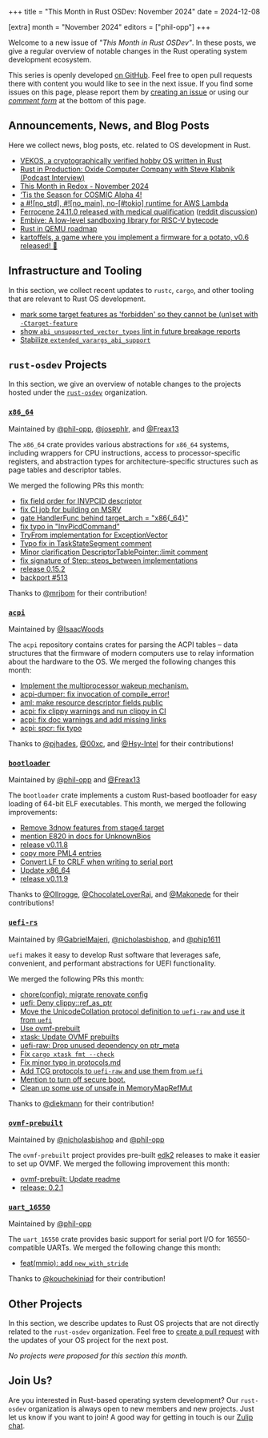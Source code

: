 +++
title = "This Month in Rust OSDev: November 2024"
date = 2024-12-08

[extra]
month = "November 2024"
editors = ["phil-opp"]
+++

Welcome to a new issue of _"This Month in Rust OSDev"_. In these posts, we give a regular overview of notable changes in the Rust operating system development ecosystem.

<!-- more -->

This series is openly developed [on GitHub](https://github.com/rust-osdev/homepage/). Feel free to open pull requests there with content you would like to see in the next issue. If you find some issues on this page, please report them by [creating an issue](https://github.com/rust-osdev/homepage/issues/new) or using our <a href="#comment-form">_comment form_</a> at the bottom of this page.

<!--
    This is a draft for the upcoming "This Month in Rust OSDev (November 2024)" post.
    Feel free to create pull requests against the `next` branch to add your
    content here.
    Please take a look at the past posts on https://rust-osdev.com/ to see the
    general structure of these posts.
-->

## Announcements, News, and Blog Posts

Here we collect news, blog posts, etc. related to OS development in Rust.

<!--
Please follow this template:

- [Title](https://example.com)
  - (optional) Some additional context
-->

- [VEKOS, a cryptographically verified hobby OS written in Rust](https://www.reddit.com/r/rust/comments/1h5vh2g/vekos_a_cryptographically_verified_hobby_os/)
- [Rust in Production: Oxide Computer Company with Steve Klabnik (Podcast Interview)](https://www.reddit.com/r/rust/comments/1gr9tqp/rust_in_production_oxide_computer_company_with/)
- [This Month in Redox - November 2024](https://www.redox-os.org/news/this-month-241130/)
- [‘Tis the Season for COSMIC Alpha 4!](https://blog.system76.com/post/cosmic-alpha-4/)
- [a #![no_std], #![no_main], no-[#tokio] runtime for AWS Lambda](https://www.reddit.com/r/rust/comments/1h40cdd/a_no_std_no_main_notokio_runtime_for_aws_lambda/)
- [Ferrocene 24.11.0 released with medical qualification](https://public-docs.ferrocene.dev/main/release-notes/24.11.0.html) ([reddit discussion](https://www.reddit.com/r/rust/comments/1h1261s/ferrocene_24110_update_medical_qualification_is/))
- [Embive: A low-level sandboxing library for RISC-V bytecode](https://www.reddit.com/r/rust/comments/1gxm414/embive_a_lowlevel_sandboxing_library_for_riscv/)
- [Rust in QEMU roadmap](https://lore.kernel.org/all/cc40943e-dec1-4890-a1d9-579350ce296f@pbonzini.local/)
- [kartoffels, a game where you implement a firmware for a potato, v0.6 released! 🥔](https://www.reddit.com/r/rust/comments/1gvrtnq/kartoffels_a_game_where_you_implement_a_firmware/)

## Infrastructure and Tooling

In this section, we collect recent updates to `rustc`, `cargo`, and other tooling that are relevant to Rust OS development.

<!--
    Please use the following template:

- [Title](https://example.com)
  - (optional) Some additional context
-->

- [mark some target features as 'forbidden' so they cannot be (un)set with `-Ctarget-feature`](https://github.com/rust-lang/rust/pull/129884)
- [show `abi_unsupported_vector_types` lint in future breakage reports](https://github.com/rust-lang/rust/pull/133374)
- [Stabilize `extended_varargs_abi_support`](https://github.com/rust-lang/rust/pull/116161)

## `rust-osdev` Projects

In this section, we give an overview of notable changes to the projects hosted under the [`rust-osdev`](https://github.com/rust-osdev/about) organization.

<!--
    Please use the following template:

    ### [`repo_name`](https://github.com/rust-osdev/repo_name)
    <span class="maintainers">Maintained by [@maintainer_1](https://github.com/maintainer_1)</span>

    The `repo_name` crate ...<<short introduction>>...

    We merged the following changes this month:
    <<changelog, either in list or text form>>
-->

### [`x86_64`](https://github.com/rust-osdev/x86_64)
<span class="maintainers">Maintained by [@phil-opp](https://github.com/phil-opp), [@josephlr](https://github.com/orgs/rust-osdev/people/josephlr), and [@Freax13](https://github.com/orgs/rust-osdev/people/Freax13)</span>

The `x86_64` crate provides various abstractions for `x86_64` systems, including wrappers for CPU instructions, access to processor-specific registers, and abstraction types for architecture-specific structures such as page tables and descriptor tables.

We merged the following PRs this month:

- [fix field order for INVPCID descriptor](https://github.com/rust-osdev/x86_64/pull/508)
- [fix CI job for building on MSRV](https://github.com/rust-osdev/x86_64/pull/510)
- [gate HandlerFunc behind target_arch = "x86{_64}"](https://github.com/rust-osdev/x86_64/pull/507)
- [fix typo in "InvPicdCommand"](https://github.com/rust-osdev/x86_64/pull/509)
- [TryFrom implementation for ExceptionVector](https://github.com/rust-osdev/x86_64/pull/506)
- [Typo fix in TaskStateSegment comment](https://github.com/rust-osdev/x86_64/pull/504)
- [Minor clarification DescriptorTablePointer::limit comment](https://github.com/rust-osdev/x86_64/pull/503)
- [fix signature of Step::steps_between implementations](https://github.com/rust-osdev/x86_64/pull/513)
- [release 0.15.2](https://github.com/rust-osdev/x86_64/pull/519)
- [backport #513](https://github.com/rust-osdev/x86_64/pull/520)

Thanks to [@mrjbom](https://github.com/mrjbom) for their contribution!


### [`acpi`](https://github.com/rust-osdev/acpi)
<span class="maintainers">Maintained by [@IsaacWoods](https://github.com/IsaacWoods)</span>

The `acpi` repository contains crates for parsing the ACPI tables – data structures that the firmware of modern computers use to relay information about the hardware to the OS. We merged the following changes this month:

- [Implement the multiprocessor wakeup mechanism.](https://github.com/rust-osdev/acpi/pull/225)
- [acpi-dumper: fix invocation of compile_error!](https://github.com/rust-osdev/acpi/pull/229)
- [aml: make resource descriptor fields public](https://github.com/rust-osdev/acpi/pull/228)
- [acpi: fix clippy warnings and run clippy in CI](https://github.com/rust-osdev/acpi/pull/230)
- [acpi: fix doc warnings and add missing links](https://github.com/rust-osdev/acpi/pull/231)
- [acpi: spcr: fix typo](https://github.com/rust-osdev/acpi/pull/232)

Thanks to [@pjhades](https://github.com/pjhades), [@00xc](https://github.com/00xc), and [@Hsy-Intel](https://github.com/Hsy-Intel) for their contributions!


### [`bootloader`](https://github.com/rust-osdev/bootloader)
<span class="maintainers">Maintained by [@phil-opp](https://github.com/phil-opp) and [@Freax13](https://github.com/orgs/rust-osdev/people/Freax13)</span>

The `bootloader` crate implements a custom Rust-based bootloader for easy loading of 64-bit ELF executables. This month, we merged the following improvements:

- [Remove 3dnow features from stage4 target](https://github.com/rust-osdev/bootloader/pull/471)
- [mention E820 in docs for UnknownBios](https://github.com/rust-osdev/bootloader/pull/461)
- [release v0.11.8](https://github.com/rust-osdev/bootloader/pull/469)
- [copy more PML4 entries](https://github.com/rust-osdev/bootloader/pull/466)
- [Convert LF to CRLF when writing to serial port](https://github.com/rust-osdev/bootloader/pull/474)
- [Update x86_64](https://github.com/rust-osdev/bootloader/pull/478)
- [release v0.11.9](https://github.com/rust-osdev/bootloader/pull/479)

Thanks to [@Ollrogge](https://github.com/Ollrogge), [@ChocolateLoverRaj](https://github.com/ChocolateLoverRaj), and [@Makonede](https://github.com/Makonede) for their contributions!


### [`uefi-rs`](https://github.com/rust-osdev/uefi-rs)
<span class="maintainers">Maintained by [@GabrielMajeri](https://github.com/GabrielMajeri), [@nicholasbishop](https://github.com/nicholasbishop), and [@phip1611](https://github.com/phip1611)</span>

`uefi` makes it easy to develop Rust software that leverages safe, convenient,
and performant abstractions for UEFI functionality.

We merged the following PRs this month:

- [chore(config): migrate renovate config](https://github.com/rust-osdev/uefi-rs/pull/1456)
- [uefi: Deny clippy::ref_as_ptr](https://github.com/rust-osdev/uefi-rs/pull/1455)
- [Move the UnicodeCollation protocol definition to `uefi-raw` and use it from `uefi`](https://github.com/rust-osdev/uefi-rs/pull/1459)
- [Use ovmf-prebuilt](https://github.com/rust-osdev/uefi-rs/pull/1454)
- [xtask: Update OVMF prebuilts](https://github.com/rust-osdev/uefi-rs/pull/1463)
- [uefi-raw: Drop unused dependency on ptr_meta](https://github.com/rust-osdev/uefi-rs/pull/1465)
- [Fix `cargo xtask fmt --check`](https://github.com/rust-osdev/uefi-rs/pull/1464)
- [Fix minor typo in protocols.md](https://github.com/rust-osdev/uefi-rs/pull/1467)
- [Add TCG protocols to `uefi-raw` and use them from `uefi`](https://github.com/rust-osdev/uefi-rs/pull/1469)
- [Mention to turn off secure boot.](https://github.com/rust-osdev/uefi-rs/pull/1468)
- [Clean up some use of unsafe in MemoryMapRefMut](https://github.com/rust-osdev/uefi-rs/pull/1483)

<!-- - [chore(deps): lock file maintenance](https://github.com/rust-osdev/uefi-rs/pull/1457) -->
<!-- - [chore(deps): update crate-ci/typos action to v1.27.0](https://github.com/rust-osdev/uefi-rs/pull/1460) -->
<!-- - [chore(deps): lock file maintenance](https://github.com/rust-osdev/uefi-rs/pull/1461) -->
<!-- - [chore(deps): update crate-ci/typos action to v1.27.3](https://github.com/rust-osdev/uefi-rs/pull/1471) -->
<!-- - [chore(deps): lock file maintenance](https://github.com/rust-osdev/uefi-rs/pull/1475) -->
<!-- - [chore(deps): lock file maintenance](https://github.com/rust-osdev/uefi-rs/pull/1479) -->
<!-- - [chore(deps): update codecov/codecov-action action to v5](https://github.com/rust-osdev/uefi-rs/pull/1478) -->
<!-- - [chore(deps): lock file maintenance](https://github.com/rust-osdev/uefi-rs/pull/1482) -->

Thanks to [@diekmann](https://github.com/diekmann) for their contribution!


### [`ovmf-prebuilt`](https://github.com/rust-osdev/ovmf-prebuilt)
<span class="maintainers">Maintained by [@nicholasbishop](https://github.com/nicholasbishop) and [@phil-opp](https://github.com/phil-opp)</span>

The `ovmf-prebuilt` project provides pre-built [edk2](https://github.com/tianocore/edk2) releases to make it easier to set up OVMF. We merged the following improvement this month:

- [ovmf-prebuilt: Update readme](https://github.com/rust-osdev/ovmf-prebuilt/pull/101)
- [release: 0.2.1](https://github.com/rust-osdev/ovmf-prebuilt/pull/102)

<!-- - [chore(deps): lock file maintenance](https://github.com/rust-osdev/ovmf-prebuilt/pull/105) -->
<!-- - [chore(deps): lock file maintenance](https://github.com/rust-osdev/ovmf-prebuilt/pull/106) -->
<!-- - [chore(deps): lock file maintenance](https://github.com/rust-osdev/ovmf-prebuilt/pull/107) -->
<!-- - [chore(deps): lock file maintenance](https://github.com/rust-osdev/ovmf-prebuilt/pull/109) -->
<!-- - [chore(deps): lock file maintenance](https://github.com/rust-osdev/ovmf-prebuilt/pull/110) -->
<!-- - [chore(deps): lock file maintenance](https://github.com/rust-osdev/ovmf-prebuilt/pull/111) -->
<!-- - [chore(deps): lock file maintenance](https://github.com/rust-osdev/ovmf-prebuilt/pull/112) -->
<!-- - [chore(deps): lock file maintenance](https://github.com/rust-osdev/ovmf-prebuilt/pull/113) -->


### [`uart_16550`](https://github.com/rust-osdev/uart_16550)
<span class="maintainers">Maintained by [@phil-opp](https://github.com/phil-opp)</span>

The `uart_16550` crate provides basic support for serial port I/O for 16550-compatible UARTs. We merged the following change this month:

- [feat(mmio): add `new_with_stride`](https://github.com/rust-osdev/uart_16550/pull/36)

Thanks to [@kouchekiniad](https://github.com/kouchekiniad) for their contribution!

## Other Projects

In this section, we describe updates to Rust OS projects that are not directly related to the `rust-osdev` organization. Feel free to [create a pull request](https://github.com/rust-osdev/homepage/pulls) with the updates of your OS project for the next post.

<!--
    Please use the following template:

    ### [`owner_name/repo_name`](https://github.com/rust-osdev/owner_name/repo_name)
    <span class="maintainers">(Section written by [@your_github_name](https://github.com/your_github_name))</span>

    ...<<your project updates>>...
-->

<span class="gray">

_No projects were proposed for this section this month._

</span>


## Join Us?

Are you interested in Rust-based operating system development? Our `rust-osdev` organization is always open to new members and new projects. Just let us know if you want to join! A good way for getting in touch is our [Zulip chat](https://rust-osdev.zulipchat.com).
